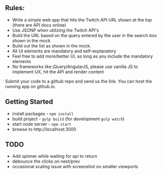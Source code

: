 
## Rules:
- Write a simple web app that hits the Twitch API URL shown at the top (there are API docs online)
- Use JSONP when utilizing the Twitch API's
- Build the URL based on the query entered by the user in the search box shown in the mock
- Build out the list as shown in the mock. 
- All UI elements are mandatory and self-explanatory
- Feel free to add more/better UI, as long as you include the mandatory elements
- No frameworks like jQuery/AngularJS, please use vanilla JS to implement UX, hit the API and render content
 
Submit your code to a github repo and send us the link.  You can host the running app on github.io.

## Getting Started
- install packages - `npm install`
- build project - `gulp build` (for development `gulp watch`)
- start node server - `npm start` 
- browse to http://localhost:3000
 

## TODO 

- Add spinner while waiting for api to return
- debounce the clicks on next/prev
- occasional scaling issue with screenshot on smaller viewports

